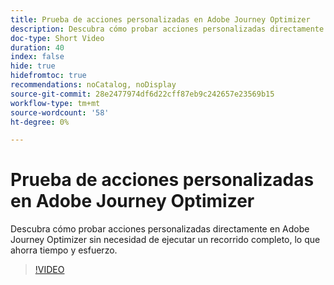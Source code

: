 ```yaml
---
title: Prueba de acciones personalizadas en Adobe Journey Optimizer
description: Descubra cómo probar acciones personalizadas directamente en Adobe Journey Optimizer sin necesidad de ejecutar un recorrido completo, lo que ahorra tiempo y esfuerzo.
doc-type: Short Video
duration: 40
index: false
hide: true
hidefromtoc: true
recommendations: noCatalog, noDisplay
source-git-commit: 28e2477974df6d22cff87eb9c242657e23569b15
workflow-type: tm+mt
source-wordcount: '58'
ht-degree: 0%

---
```



# Prueba de acciones personalizadas en Adobe Journey Optimizer

Descubra cómo probar acciones personalizadas directamente en Adobe Journey Optimizer sin necesidad de ejecutar un recorrido completo, lo que ahorra tiempo y esfuerzo.

<!-- 62_S522_3442522_39_testing-custom-actions-in-adobe-journey-optimizer -->
>[!VIDEO](https://video.tv.adobe.com/v/3458211/?learn=on&enablevpops=true)
